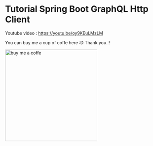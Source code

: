 # Tutorial Spring Boot GraphQL Http Client

Youtube video : https://youtu.be/oy9KEuLMzLM


You can buy me a cup of coffe here :D Thank you..!

<img width="298" alt="buy me a coffe" src="https://user-images.githubusercontent.com/23172173/174416607-7a26fdd6-d3e0-41a8-99b4-e94f0216b07b.png">
